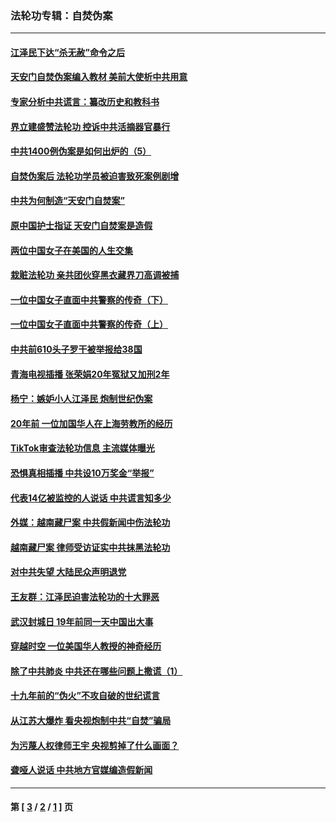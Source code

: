 ### 法轮功专辑：自焚伪案
---
#### [江泽民下达“杀无赦”命令之后](../../pages/nf5562/n13878084.md?02240430) 
#### [天安门自焚伪案编入教材 美前大使析中共用意](../../pages/nf5562/n13791932.md?02240430) 
#### [专家分析中共谎言：纂改历史和教科书](../../pages/nf5562/n13781542.md?02240430) 
#### [界立建盛赞法轮功 控诉中共活摘器官暴行](../../pages/nf5562/n13781971.md?02240430) 
#### [中共1400例伪案是如何出炉的（5）](../../pages/nf5562/n13226831.md?02240430) 
#### [自焚伪案后 法轮功学员被迫害致死案例剧增](../../pages/nf5562/n13190600.md?02240430) 
#### [中共为何制造“天安门自焚案”](../../pages/nf5562/n13183270.md?02240430) 
#### [原中国护士指证 天安门自焚案是造假](../../pages/nf5562/n13172289.md?02240430) 
#### [两位中国女子在美国的人生交集](../../pages/nf5562/n13156138.md?02240430) 
#### [栽赃法轮功 亲共团伙穿黑衣藏界刀高调被捕](../../pages/nf5562/n13073780.md?02240430) 
#### [一位中国女子直面中共警察的传奇（下）](../../pages/nf5562/n12989706.md?02240430) 
#### [一位中国女子直面中共警察的传奇（上）](../../pages/nf5562/n12985072.md?02240430) 
#### [中共前610头子罗干被举报给38国](../../pages/nf5562/n12975419.md?02240430) 
#### [青海电视插播 张荣娟20年冤狱又加刑2年](../../pages/nf5562/n12738166.md?02240430) 
#### [杨宁：嫉妒小人江泽民 炮制世纪伪案](../../pages/nf5562/n12724108.md?02240430) 
#### [20年前 一位加国华人在上海劳教所的经历](../../pages/nf5562/n12707932.md?02240430) 
#### [TikTok审查法轮功信息 主流媒体曝光](../../pages/nf5562/n12362336.md?02240430) 
#### [恐惧真相插播 中共设10万奖金“举报”](../../pages/nf5562/n12306396.md?02240430) 
#### [代表14亿被监控的人说话 中共谎言知多少](../../pages/nf5562/n12297484.md?02240430) 
#### [外媒：越南藏尸案 中共假新闻中伤法轮功](../../pages/nf5562/n12264411.md?02240430) 
#### [越南藏尸案 律师受访证实中共抹黑法轮功](../../pages/nf5562/n12261878.md?02240430) 
#### [对中共失望 大陆民众声明退党](../../pages/nf5562/n12187315.md?02240430) 
#### [王友群：江泽民迫害法轮功的十大罪恶](../../pages/nf5562/n12169074.md?02240430) 
#### [武汉封城日 19年前同一天中国出大事](../../pages/nf5562/n12150901.md?02240430) 
#### [穿越时空  一位美国华人教授的神奇经历](../../pages/nf5562/n12097460.md?02240430) 
#### [除了中共肺炎 中共还在哪些问题上撒谎（1）](../../pages/nf5562/n11955770.md?02240430) 
#### [十九年前的“伪火”不攻自破的世纪谎言](../../pages/nf5562/n11813238.md?02240430) 
#### [从江苏大爆炸 看央视炮制中共“自焚”骗局](../../pages/nf5562/n11140275.md?02240430) 
#### [为污蔑人权律师王宇 央视剪掉了什么画面？](../../pages/nf5562/n11130142.md?02240430) 
#### [聋哑人说话 中共地方官媒编造假新闻](../../pages/nf5562/n11006067.md?02240430) 

---
#### 第 [ [3](./3.md?02240430) / [2](./2.md?02240430) / [1](./1.md?02240430) ] 页
